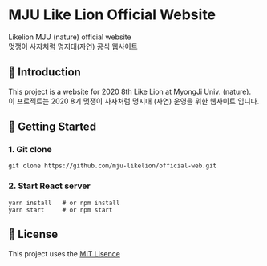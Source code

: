 # MJU Like Lion Official Website

Likelion MJU (nature) official website  
멋쟁이 사자처럼 명지대(자연) 공식 웹사이트

## 📖 Introduction

This project is a website for 2020 8th Like Lion at MyongJi Univ. (nature).  
이 프로젝트는 2020 8기 멋쟁이 사자처럼 명지대 (자연) 운영을 위한 웹사이트 입니다.

## 🏁 Getting Started

### 1. Git clone

```shell
git clone https://github.com/mju-likelion/official-web.git
```

### 2. Start React server

```shell
yarn install   # or npm install
yarn start     # or npm start
```

## 📝 License

This project uses the [MIT Lisence](LICENSE)
